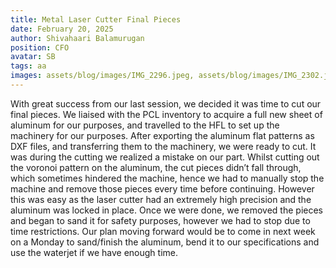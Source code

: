 ```yaml
---
title: Metal Laser Cutter Final Pieces
date: February 20, 2025
author: Shivahaari Balamurugan
position: CFO
avatar: SB
tags: aa
images: assets/blog/images/IMG_2296.jpeg, assets/blog/images/IMG_2302.jpeg, assets/blog/images/IMG_2303.jpeg, assets/blog/images/IMG_2307.jpeg, assets/blog/images/IMG_2312.jpeg, assets/blog/images/IMG_2318.jpeg
---
```


With great success from our last session, we decided it was time to cut our final pieces. We liaised with the PCL inventory to acquire a full new sheet of aluminum for our purposes, and travelled to the HFL to set up the machinery for our purposes. After exporting the aluminum flat patterns as DXF files, and transferring them to the machinery, we were ready to cut. It was during the cutting we realized a mistake on our part. Whilst cutting out the voronoi pattern on the aluminum, the cut pieces didn’t fall through, which sometimes hindered the machine, hence we had to manually stop the machine and remove those pieces every time before continuing. However this was easy as the laser cutter had an extremely high precision and the aluminum was locked in place. Once we were done, we removed the pieces and began to sand it for safety purposes, however we had to stop due to time restrictions. Our plan moving forward would be to come in next week on a Monday to sand/finish the aluminum, bend it to our specifications and use the waterjet if we have enough time.
